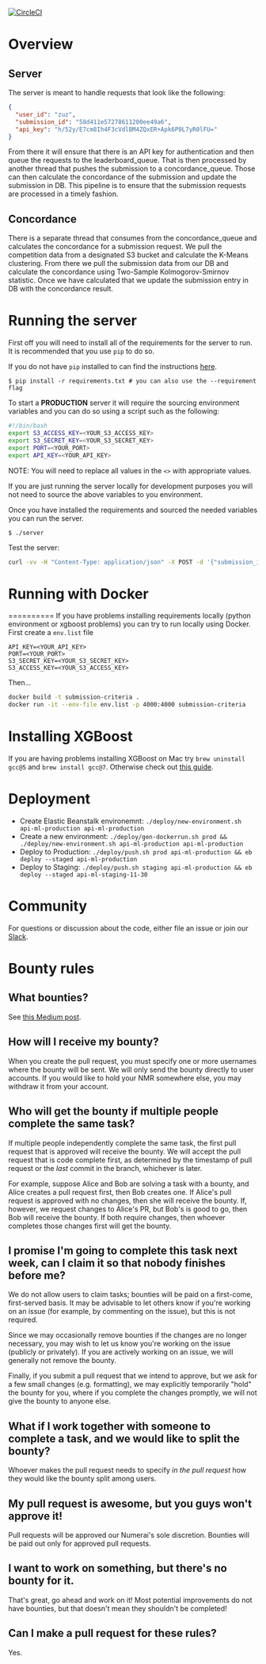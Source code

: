 [![CircleCI](https://circleci.com/gh/numerai/submission-criteria.svg?style=svg&circle-token=eafb6c8ab5f97e310cb69134991017044321ba42)](https://circleci.com/gh/numerai/submission-criteria)

# Overview

## Server

The server is meant to handle requests that look like the following:

```json
{
  "user_id": "zuz",
  "submission_id": "58d411e57278611200ee49a6",
  "api_key": "h/52y/E7cm8Ih4F3cVdlBM4ZQxER+Apk6P0L7yR0lFU="
}
```

From there it will ensure that there is an API key for authentication and then queue the requests to the leaderboard_queue. That is then processed by another thread that pushes the submission to a concordance_queue. Those can then calculate the concordance of the submission and update the submission in DB. This pipeline is to ensure that the submission requests are processed in a timely fashion.

## Concordance

There is a separate thread that consumes from the concordance_queue and calculates the concordance for a submission request. We pull the competition data from a designated S3 bucket and calculate the K-Means clustering. From there we pull the submission data from our DB and calculate the concordance using Two-Sample Kolmogorov-Smirnov statistic. Once we have calculated that we update the submission entry in DB with the concordance result.

# Running the server

First off you will need to install all of the requirements for the server to run. It is recommended that you use `pip` to do so.

If you do not have `pip` installed to can find the instructions [here](https://pip.pypa.io/en/stable/installing/).

    $ pip install -r requirements.txt # you can also use the --requirement flag

To start a **PRODUCTION** server it will require the sourcing environment variables and you can do so using a script such as the following:

```bash
#!/bin/bash
export S3_ACCESS_KEY=<YOUR_S3_ACCESS_KEY>
export S3_SECRET_KEY=<YOUR_S3_SECRET_KEY>
export PORT=<YOUR_PORT>
export API_KEY=<YOUR_API_KEY>
```

NOTE: You will need to replace all values in the `<>` with appropriate values.

If you are just running the server locally for development purposes you will not need to source the above variables to you environment.

Once you have installed the requirements and sourced the needed variables you can run the server.

    $ ./server

Test the server:

```bash
curl -vv -H "Content-Type: application/json" -X POST -d '{"submission_id": "7496e75d-8be1-445f-8883-9f565d9a7244", "api_key": "h/52y/E7cm8Ih4F3cVdlBM4ZQxER+Apk6P0L7yR0lFU="}' 'http://localhost:5151/'
```

# Running with Docker

==========
If you have problems installing requirements locally (python environment or xgboost problems) you can try to run locally using Docker.
First create a `env.list` file

```env.list
API_KEY=<YOUR_API_KEY>
PORT=<YOUR_PORT>
S3_SECRET_KEY=<YOUR_S3_SECRET_KEY>
S3_ACCESS_KEY=<YOUR_S3_ACCESS_KEY>
```

Then...

```bash
docker build -t submission-criteria .
docker run -it --env-file env.list -p 4000:4000 submission-criteria
```

# Installing XGBoost

If you are having problems installing XGBoost on Mac try `brew uninstall gcc@5` and `brew install gcc@7`. Otherwise check out [this guide](https://xgboost.readthedocs.io/en/latest/build.html).

# Deployment

- Create Elastic Beanstalk environemnt: `./deploy/new-environment.sh api-ml-production api-ml-production`
- Create a new environment: `./deploy/gen-dockerrun.sh prod && ./deploy/new-environment.sh api-ml-production api-ml-production`
- Deploy to Production: `./deploy/push.sh prod api-ml-production && eb deploy --staged api-ml-production`
- Deploy to Staging: `./deploy/push.sh staging api-ml-production && eb deploy --staged api-ml-staging-11-30`

# Community

For questions or discussion about the code, either file an issue or join our [Slack](https://slack.numer.ai/).

# Bounty rules

## What bounties?

See [this Medium post](https://medium.com/numerai/open-sourcing-model-evaluation-on-numerai-295c1ea3d001).

## How will I receive my bounty?

When you create the pull request, you must specify one or more usernames where the bounty will be sent. We will only send the bounty directly to user accounts. If you would like to hold your NMR somewhere else, you may withdraw it from your account.

## Who will get the bounty if multiple people complete the same task?

If multiple people independently complete the same task, the first pull request that is approved will receive the bounty. We will accept the pull request that is code complete first, as determined by the timestamp of pull request or the _last_ commit in the branch, whichever is later.

For example, suppose Alice and Bob are solving a task with a bounty, and Alice creates a pull request first, then Bob creates one. If Alice's pull request is approved with no changes, then she will receive the bounty. If, however, we request changes to Alice's PR, but Bob's is good to go, then Bob will receive the bounty. If both require changes, then whoever completes those changes first will get the bounty.

## I promise I'm going to complete this task next week, can I claim it so that nobody finishes before me?

We do not allow users to claim tasks; bounties will be paid on a first-come, first-served basis. It may be advisable to let others know if you're working on an issue (for example, by commenting on the issue), but this is not required.

Since we may occasionally remove bounties if the changes are no longer necessary, you may wish to let us know you're working on the issue (publicly or privately). If you are actively working on an issue, we will generally not remove the bounty.

Finally, if you submit a pull request that we intend to approve, but we ask for a few small changes (e.g. formatting), we may explicitly temporarily "hold" the bounty for you, where if you complete the changes promptly, we will not give the bounty to anyone else.

## What if I work together with someone to complete a task, and we would like to split the bounty?

Whoever makes the pull request needs to specify _in the pull request_ how they would like the bounty split among users.

## My pull request is awesome, but you guys won't approve it!

Pull requests will be approved our Numerai's sole discretion. Bounties will be paid out only for approved pull requests.

## I want to work on something, but there's no bounty for it.

That's great, go ahead and work on it! Most potential improvements do not have bounties, but that doesn't mean they shouldn't be completed!

## Can I make a pull request for these rules?

Yes.